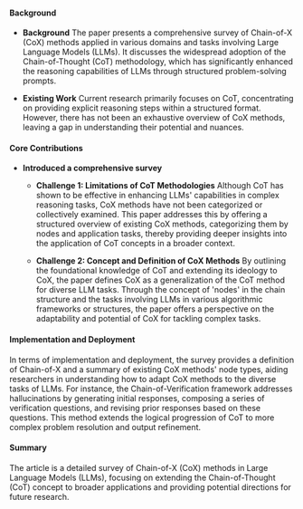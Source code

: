 #### Background
- **Background**
The paper presents a comprehensive survey of Chain-of-X (CoX) methods applied in various domains and tasks involving Large Language Models (LLMs). It discusses the widespread adoption of the Chain-of-Thought (CoT) methodology, which has significantly enhanced the reasoning capabilities of LLMs through structured problem-solving prompts.

- **Existing Work**
Current research primarily focuses on CoT, concentrating on providing explicit reasoning steps within a structured format. However, there has not been an exhaustive overview of CoX methods, leaving a gap in understanding their potential and nuances.

#### Core Contributions
  - **Introduced a comprehensive survey**
      - **Challenge 1: Limitations of CoT Methodologies**
        Although CoT has shown to be effective in enhancing LLMs' capabilities in complex reasoning tasks, CoX methods have not been categorized or collectively examined. This paper addresses this by offering a structured overview of existing CoX methods, categorizing them by nodes and application tasks, thereby providing deeper insights into the application of CoT concepts in a broader context.

      - **Challenge 2: Concept and Definition of CoX Methods**
         By outlining the foundational knowledge of CoT and extending its ideology to CoX, the paper defines CoX as a generalization of the CoT method for diverse LLM tasks. Through the concept of 'nodes' in the chain structure and the tasks involving LLMs in various algorithmic frameworks or structures, the paper offers a perspective on the adaptability and potential of CoX for tackling complex tasks.

#### Implementation and Deployment
In terms of implementation and deployment, the survey provides a definition of Chain-of-X and a summary of existing CoX methods' node types, aiding researchers in understanding how to adapt CoX methods to the diverse tasks of LLMs. For instance, the Chain-of-Verification framework addresses hallucinations by generating initial responses, composing a series of verification questions, and revising prior responses based on these questions. This method extends the logical progression of CoT to more complex problem resolution and output refinement.

#### Summary
The article is a detailed survey of Chain-of-X (CoX) methods in Large Language Models (LLMs), focusing on extending the Chain-of-Thought (CoT) concept to broader applications and providing potential directions for future research.